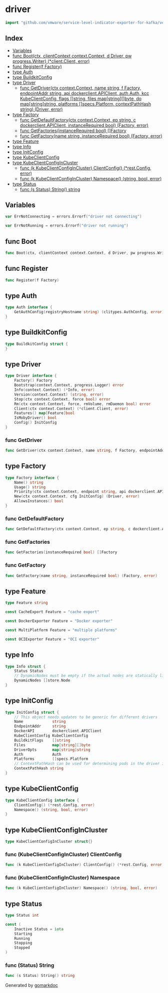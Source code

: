 <!-- Code generated by gomarkdoc. DO NOT EDIT -->

# driver

```go
import "github.com/vmware/service-level-indicator-exporter-for-kafka/vendor/github.com/docker/buildx/driver"
```

## Index

- [Variables](<#variables>)
- [func Boot(ctx, clientContext context.Context, d Driver, pw progress.Writer) (*client.Client, error)](<#func-boot>)
- [func Register(f Factory)](<#func-register>)
- [type Auth](<#type-auth>)
- [type BuildkitConfig](<#type-buildkitconfig>)
- [type Driver](<#type-driver>)
  - [func GetDriver(ctx context.Context, name string, f Factory, endpointAddr string, api dockerclient.APIClient, auth Auth, kcc KubeClientConfig, flags []string, files map[string][]byte, do map[string]string, platforms []specs.Platform, contextPathHash string) (Driver, error)](<#func-getdriver>)
- [type Factory](<#type-factory>)
  - [func GetDefaultFactory(ctx context.Context, ep string, c dockerclient.APIClient, instanceRequired bool) (Factory, error)](<#func-getdefaultfactory>)
  - [func GetFactories(instanceRequired bool) []Factory](<#func-getfactories>)
  - [func GetFactory(name string, instanceRequired bool) (Factory, error)](<#func-getfactory>)
- [type Feature](<#type-feature>)
- [type Info](<#type-info>)
- [type InitConfig](<#type-initconfig>)
- [type KubeClientConfig](<#type-kubeclientconfig>)
- [type KubeClientConfigInCluster](<#type-kubeclientconfigincluster>)
  - [func (k KubeClientConfigInCluster) ClientConfig() (*rest.Config, error)](<#func-kubeclientconfigincluster-clientconfig>)
  - [func (k KubeClientConfigInCluster) Namespace() (string, bool, error)](<#func-kubeclientconfigincluster-namespace>)
- [type Status](<#type-status>)
  - [func (s Status) String() string](<#func-status-string>)


## Variables

```go
var ErrNotConnecting = errors.Errorf("driver not connecting")
```

```go
var ErrNotRunning = errors.Errorf("driver not running")
```

## func Boot

```go
func Boot(ctx, clientContext context.Context, d Driver, pw progress.Writer) (*client.Client, error)
```

## func Register

```go
func Register(f Factory)
```

## type Auth

```go
type Auth interface {
    GetAuthConfig(registryHostname string) (clitypes.AuthConfig, error)
}
```

## type BuildkitConfig

```go
type BuildkitConfig struct {
}
```

## type Driver

```go
type Driver interface {
    Factory() Factory
    Bootstrap(context.Context, progress.Logger) error
    Info(context.Context) (*Info, error)
    Version(context.Context) (string, error)
    Stop(ctx context.Context, force bool) error
    Rm(ctx context.Context, force, rmVolume, rmDaemon bool) error
    Client(ctx context.Context) (*client.Client, error)
    Features() map[Feature]bool
    IsMobyDriver() bool
    Config() InitConfig
}
```

### func GetDriver

```go
func GetDriver(ctx context.Context, name string, f Factory, endpointAddr string, api dockerclient.APIClient, auth Auth, kcc KubeClientConfig, flags []string, files map[string][]byte, do map[string]string, platforms []specs.Platform, contextPathHash string) (Driver, error)
```

## type Factory

```go
type Factory interface {
    Name() string
    Usage() string
    Priority(ctx context.Context, endpoint string, api dockerclient.APIClient) int
    New(ctx context.Context, cfg InitConfig) (Driver, error)
    AllowsInstances() bool
}
```

### func GetDefaultFactory

```go
func GetDefaultFactory(ctx context.Context, ep string, c dockerclient.APIClient, instanceRequired bool) (Factory, error)
```

### func GetFactories

```go
func GetFactories(instanceRequired bool) []Factory
```

### func GetFactory

```go
func GetFactory(name string, instanceRequired bool) (Factory, error)
```

## type Feature

```go
type Feature string
```

```go
const CacheExport Feature = "cache export"
```

```go
const DockerExporter Feature = "Docker exporter"
```

```go
const MultiPlatform Feature = "multiple platforms"
```

```go
const OCIExporter Feature = "OCI exporter"
```

## type Info

```go
type Info struct {
    Status Status
    // DynamicNodes must be empty if the actual nodes are statically listed in the store
    DynamicNodes []store.Node
}
```

## type InitConfig

```go
type InitConfig struct {
    // This object needs updates to be generic for different drivers
    Name             string
    EndpointAddr     string
    DockerAPI        dockerclient.APIClient
    KubeClientConfig KubeClientConfig
    BuildkitFlags    []string
    Files            map[string][]byte
    DriverOpts       map[string]string
    Auth             Auth
    Platforms        []specs.Platform
    // ContextPathHash can be used for determining pods in the driver instance
    ContextPathHash string
}
```

## type KubeClientConfig

```go
type KubeClientConfig interface {
    ClientConfig() (*rest.Config, error)
    Namespace() (string, bool, error)
}
```

## type KubeClientConfigInCluster

```go
type KubeClientConfigInCluster struct{}
```

### func \(KubeClientConfigInCluster\) ClientConfig

```go
func (k KubeClientConfigInCluster) ClientConfig() (*rest.Config, error)
```

### func \(KubeClientConfigInCluster\) Namespace

```go
func (k KubeClientConfigInCluster) Namespace() (string, bool, error)
```

## type Status

```go
type Status int
```

```go
const (
    Inactive Status = iota
    Starting
    Running
    Stopping
    Stopped
)
```

### func \(Status\) String

```go
func (s Status) String() string
```



Generated by [gomarkdoc](<https://github.com/princjef/gomarkdoc>)
